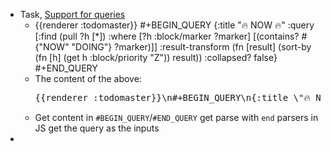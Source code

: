 - Task, [Support for queries](https://github.com/pengx17/logseq-plugin-todo-master/issues/19)
	- {{renderer :todomaster}}
	  #+BEGIN_QUERY
	  {:title "🔥 NOW 🔥"
	      :query [:find (pull ?h [*])
	              :where
	              [?h :block/marker ?marker]
	              [(contains? #{"NOW" "DOING"} ?marker)]]
	      :result-transform (fn [result]
	                          (sort-by (fn [h]
	                                     (get h :block/priority "Z")) result))
	      :collapsed? false}
	  #+END_QUERY
	- The content of the above:
	  <pre>
	  {{renderer :todomaster}}\n#+BEGIN_QUERY\n{:title \"🔥 NOW 🔥\"\n    :query [:find (pull ?h [*])\n            :where\n            [?h :block/marker ?marker]\n            [(contains? #{\"NOW\" \"DOING\"} ?marker)]]\n    :result-transform (fn [result]\n                        (sort-by (fn [h]\n                                   (get h :block/priority \"Z\")) result))\n    :collapsed? false}\n#+END_QUERY
	  </pre>
	- Get content in `#BEGIN_QUERY`/`#END_QUERY`
	  get parse with `end` parsers in JS
	  get the query as the inputs
-